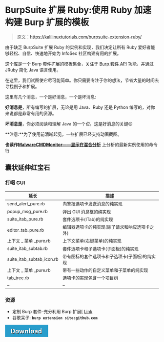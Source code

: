 # BurpSuite 扩展 Ruby:使用 Ruby 加速构建 Burp 扩展的模板

> 原文：<https://kalilinuxtutorials.com/burpsuite-extension-ruby/>

由于缺乏 BurpSuite 扩展 Ruby 的实例和实现，我们决定让所有 Ruby 爱好者能够轻松、自信、快速地开始为 InfoSec 社区构建有用的扩展。

这个库是一个 Burp 套件扩展的模板集合，关注于 [Burp 套件 API](https://portswigger.net/burp/extender/api/) 功能，并通过 JRuby 简化 Java 语言使用。

在这里，我们试图使它尽可能简单。你只需要专注于你的想法，节省大量的时间去寻找例子和扩展。

这里有几个消息，一个是好消息，一个是坏消息:

**好消息是**，所有编写的扩展，无论是用 Java、Ruby 还是 Python 编写的，对你来说都是非常有用的资源。

**坏消息是**，你必须阅读和理解 Java 的一个*位*。这是好消息的关键😉

**注意:**为了使用前清晰起见，一些扩展已经支持动画截图。

**也读作[MalwareCMDMonitor——显示在混合分析](https://kalilinuxtutorials.com/malwarecmdmonitor/)** 上分析的最新实例使用的命令行

## **囊状延伸红宝石**

### **打嗝 GUI**

| 延长 | 描述 |
| --- | --- |
| send_alert_pure.rb | 向警报选项卡发送消息的纯实现 |
| popup_msg_pure.rb | 弹出 GUI 消息框的纯实现 |
| suite_itab_pure.rb | 套件选项卡(ITab)的纯实现 |
| editor_tab_pure.rb | 编辑器选项卡的纯实现(除了请求和响应选项卡之外) |
| 上下文 _ 菜单 _pure.rb | 上下文菜单(右键菜单)的纯实现 |
| suite_itab_subtab.rb | 套件选项卡和子选项卡(子面板)的纯实现 |
| suite_itab_subtab_icon.rb | 带有图标的套件选项卡和子选项卡(子面板)的纯实现 |
| 上下文 _ 菜单 _pure.rb | 带有一些动作的自定义菜单和子菜单的纯实现 |
| tab_tree.rb | 选项卡的实现包含一个项目树 |
| – | – |

### 资源

*   定制 Burp 套件–充分利用 Burp 扩展[ [Link](http://www.slideshare.net/AugustDetlefsen/burp-extensions)
*   谷歌呆子: **`burp extension site:github.com`**

[![](img//d861a9096555aeb1980fc054015933d7.png)](https://github.com/KINGSABRI/Burp_Suite_Extension_Ruby)